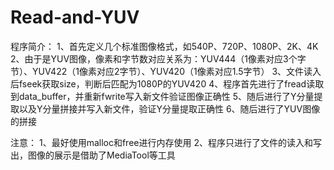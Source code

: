 # Read-and-YUV
程序简介：
1、首先定义几个标准图像格式，如540P、720P、1080P、2K、4K
2、由于是YUV图像，像素和字节数对应关系为：YUV444（1像素对应3个字节）、YUV422（1像素对应2字节）、YUV420（1像素对应1.5字节）
3、文件读入后fseek获取size，判断后匹配为1080P的YUV420
4、程序首先进行了fread读取到data_buffer，并重新fwrite写入新文件验证图像正确性
5、随后进行了Y分量提取以及Y分量拼接并写入新文件，验证Y分量提取正确性
6、随后进行了YUV图像的拼接

注意：
1、最好使用malloc和free进行内存使用
2、程序只进行了文件的读入和写出，图像的展示是借助了MediaTool等工具
